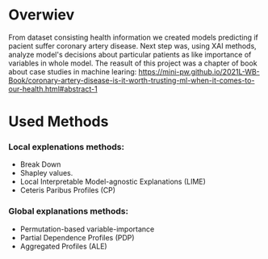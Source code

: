 # Overwiev
From dataset consisting health information we created models predicting if pacient suffer coronary artery disease. Next step was, using XAI methods, analyze model's decisions
about particular patients as like importance of variables in whole model.
The reasult of this project was a chapter of book about case studies in machine learing: 
https://mini-pw.github.io/2021L-WB-Book/coronary-artery-disease-is-it-worth-trusting-ml-when-it-comes-to-our-health.html#abstract-1

# Used Methods
### Local explenations methods:
- Break Down
- Shapley values.
- Local Interpretable Model-agnostic Explanations (LIME)
- Ceteris Paribus Profiles (CP)

### Global explanations methods:
- Permutation-based variable-importance
- Partial Dependence Profiles (PDP) 
- Aggregated Profiles (ALE) 

